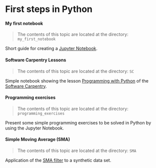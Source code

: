 # First steps in Python

#### My first notebook

> The contents of this topic are located at the directory: `my_first_notebook`

Short guide for creating a [Jupyter Notebook](http://jupyter.readthedocs.io/en/latest/).

#### Software Carpentry Lessons

> The contents of this topic are located at the directory: `SC`

Simple notebook showing the lesson 
[Programming with Python](http://swcarpentry.github.io/python-novice-inflammation/)
of the [Software Carpentry](http://software-carpentry.org/).

#### Programming exercises

> The contents of this topic are located at the directory: `programming_exercises`

Present some simple programming exercises to be solved in Python by using the Jupyter Notebook.

#### Simple Moving Average (SMA)

> The contents of this topic are located at the directory: `SMA`

Application of the [SMA filter](https://en.wikipedia.org/wiki/Moving_average#Simple_moving_average) 
to a synthetic data set.
